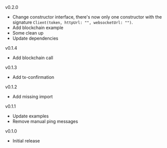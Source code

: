 v0.2.0
* Change constructor interface, there's now only one constructor with the signature `Client(token, httpUrl: "", websocketUrl: "")`.
* Add blockchain example
* Some clean up
* Update dependencies

v0.1.4
* Add blockchain call

v0.1.3
* Add tx-confirmation
 
v0.1.2
* Add missing import
 
v0.1.1
* Update examples
* Remove manual ping messages

v0.1.0
* Initial release
